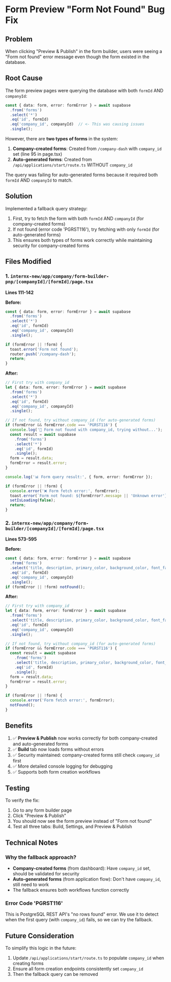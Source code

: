 # Form Preview "Form Not Found" Bug Fix

## Problem
When clicking "Preview & Publish" in the form builder, users were seeing a "Form not found" error message even though the form existed in the database.

## Root Cause
The form preview pages were querying the database with both `formId` AND `companyId`:

```typescript
const { data: form, error: formError } = await supabase
  .from('forms')
  .select('*')
  .eq('id', formId)
  .eq('company_id', companyId)  // <- This was causing issues
  .single();
```

However, there are **two types of forms** in the system:
1. **Company-created forms**: Created from `/company-dash` with `company_id` set (line 95 in page.tsx)
2. **Auto-generated forms**: Created from `/api/applications/start/route.ts` WITHOUT `company_id`

The query was failing for auto-generated forms because it required both `formId` AND `companyId` to match.

## Solution
Implemented a fallback query strategy:
1. First, try to fetch the form with both `formId` AND `companyId` (for company-created forms)
2. If not found (error code 'PGRST116'), try fetching with only `formId` (for auto-generated forms)
3. This ensures both types of forms work correctly while maintaining security for company-created forms

## Files Modified

### 1. `internx-new/app/company/form-builder-pnp/[companyId]/[formId]/page.tsx`
**Lines 111-142**

**Before:**
```typescript
const { data: form, error: formError } = await supabase
  .from('forms')
  .select('*')
  .eq('id', formId)
  .eq('company_id', companyId)
  .single();

if (formError || !form) {
  toast.error('Form not found');
  router.push('/company-dash');
  return;
}
```

**After:**
```typescript
// First try with company_id
let { data: form, error: formError } = await supabase
  .from('forms')
  .select('*')
  .eq('id', formId)
  .eq('company_id', companyId)
  .single();

// If not found, try without company_id (for auto-generated forms)
if (formError && formError.code === 'PGRST116') {
  console.log('📡 Form not found with company_id, trying without...');
  const result = await supabase
    .from('forms')
    .select('*')
    .eq('id', formId)
    .single();
  form = result.data;
  formError = result.error;
}

console.log('📊 Form query result:', { form, error: formError });

if (formError || !form) {
  console.error('❌ Form fetch error:', formError);
  toast.error(`Form not found: ${formError?.message || 'Unknown error'}`);
  setIsLoading(false);
  return;
}
```

### 2. `internx-new/app/company/form-builder/[companyId]/[formId]/page.tsx`
**Lines 573-595**

**Before:**
```typescript
const { data: form, error: formError } = await supabase
  .from('forms')
  .select('title, description, primary_color, background_color, font_family, border_radius, spacing, published')
  .eq('id', formId)
  .eq('company_id', companyId)
  .single();
if (formError || !form) notFound();
```

**After:**
```typescript
// First try with company_id
let { data: form, error: formError } = await supabase
  .from('forms')
  .select('title, description, primary_color, background_color, font_family, border_radius, spacing, published')
  .eq('id', formId)
  .eq('company_id', companyId)
  .single();

// If not found, try without company_id (for auto-generated forms)
if (formError && formError.code === 'PGRST116') {
  const result = await supabase
    .from('forms')
    .select('title, description, primary_color, background_color, font_family, border_radius, spacing, published')
    .eq('id', formId)
    .single();
  form = result.data;
  formError = result.error;
}

if (formError || !form) {
  console.error('Form fetch error:', formError);
  notFound();
}
```

## Benefits
1. ✅ **Preview & Publish** now works correctly for both company-created and auto-generated forms
2. ✅ **Build** tab now loads forms without errors
3. ✅ Security maintained: company-created forms still check `company_id` first
4. ✅ More detailed console logging for debugging
5. ✅ Supports both form creation workflows

## Testing
To verify the fix:
1. Go to any form builder page
2. Click "Preview & Publish"
3. You should now see the form preview instead of "Form not found"
4. Test all three tabs: Build, Settings, and Preview & Publish

## Technical Notes

### Why the fallback approach?
- **Company-created forms** (from dashboard): Have `company_id` set, should be validated for security
- **Auto-generated forms** (from application flow): Don't have `company_id`, still need to work
- The fallback ensures both workflows function correctly

### Error Code 'PGRST116'
This is PostgreSQL REST API's "no rows found" error. We use it to detect when the first query (with `company_id`) fails, so we can try the fallback.

## Future Consideration
To simplify this logic in the future:
1. Update `/api/applications/start/route.ts` to populate `company_id` when creating forms
2. Ensure all form creation endpoints consistently set `company_id`
3. Then the fallback query can be removed
